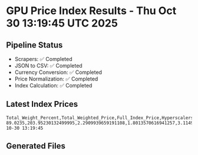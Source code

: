 # GPU Price Index Results - Thu Oct 30 13:19:45 UTC 2025

## Pipeline Status
- Scrapers: ✅ Completed
- JSON to CSV: ✅ Completed
- Currency Conversion: ✅ Completed
- Price Normalization: ✅ Completed
- Index Calculation: ✅ Completed

## Latest Index Prices
```
Total_Weight_Percent,Total_Weighted_Price,Full_Index_Price,Hyperscalers_Only_Price,Non_Hyperscalers_Only_Price,Hyperscaler_Weight,Non_Hyperscaler_Weight,Calculation_Date
89.0235,203.95230132499995,2.2909939659191108,1.8013570616941257,3.1149373333132435,55.84,33.183499999999995,2025-10-30 13:19:45
```

## Generated Files
```
```
